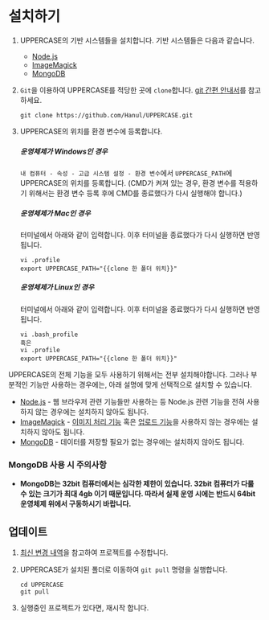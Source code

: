 # 설치하기

1. UPPERCASE의 기반 시스템들을 설치합니다. 기반 시스템들은 다음과 같습니다.

    * [Node.js](http://nodejs.org)
    * [ImageMagick](http://www.imagemagick.org)
    * [MongoDB](http://www.mongodb.org)

2. `Git`을 이용하여 UPPERCASE를 적당한 곳에 `clone`합니다. [git 간편 안내서](http://rogerdudler.github.io/git-guide/index.ko.html)를 참고하세요.

	```
    git clone https://github.com/Hanul/UPPERCASE.git
    ```

3. UPPERCASE의 위치를 환경 변수에 등록합니다.

    ##### 운영체제가 Windows인 경우
	`내 컴퓨터 - 속성 - 고급 시스템 설정 - 환경 변수`에서 `UPPERCASE_PATH`에 UPPERCASE의 위치를 등록합니다. (CMD가 켜져 있는 경우, 환경 변수를 적용하기 위해서는 환경 변수 등록 후에 CMD를 종료했다가 다시 실행해야 합니다.)
	
	##### 운영체제가 Mac인 경우
	터미널에서 아래와 같이 입력합니다. 이후 터미널을 종료했다가 다시 실행하면 반영됩니다.
    ```
    vi .profile
    export UPPERCASE_PATH="{{clone 한 폴더 위치}}"
    ```
	
	##### 운영체제가 Linux인 경우
	터미널에서 아래와 같이 입력합니다. 이후 터미널을 종료했다가 다시 실행하면 반영됩니다.
    ```
    vi .bash_profile
    혹은
    vi .profile
    export UPPERCASE_PATH="{{clone 한 폴더 위치}}"
    ```

UPPERCASE의 전체 기능을 모두 사용하기 위해서는 전부 설치해야합니다. 그러나 부분적인 기능만 사용하는 경우에는, 아래 설명에 맞게 선택적으로 설치할 수 있습니다.

* [Node.js](http://nodejs.org) - 웹 브라우저 관련 기능들만 사용하는 등 Node.js 관련 기능을 전혀 사용하지 않는 경우에는 설치하지 않아도 됩니다.
* [ImageMagick](http://www.imagemagick.org) - [이미지 처리 기능](DOC/GUIDE/UPPERCASE-CORE-NODE.md#%EC%9D%B4%EB%AF%B8%EC%A7%80-%EC%B2%98%EB%A6%AC-%EA%B8%B0%EB%8A%A5) 혹은 [업로드 기능](https://github.com/Hanul/UPPERCASE/blob/master/DOC/GUIDE/UPPERCASE-CORE-NODE.md#업로드-기능을-제공하는-웹-서버)을 사용하지 않는 경우에는 설치하지 않아도 됩니다.
* [MongoDB](http://www.mongodb.org) - 데이터를 저장할 필요가 없는 경우에는 설치하지 않아도 됩니다.

### MongoDB 사용 시 주의사항
* **MongoDB는 32bit 컴퓨터에서는 심각한 제한이 있습니다. 32bit 컴퓨터가 다룰 수 있는 크기가 최대 4gb 이기 때문입니다. 따라서 실제 운영 시에는 반드시 64bit 운영체제 위에서 구동하시기 바랍니다.**

## 업데이트
1. [최신 변경 내역](CHANGE_LOG.md)을 참고하여 프로젝트를 수정합니다.

2. UPPERCASE가 설치된 폴더로 이동하여 `git pull` 명령을 실행합니다.

	```
    cd UPPERCASE
    git pull
    ```

3. 실행중인 프로젝트가 있다면, 재시작 합니다.